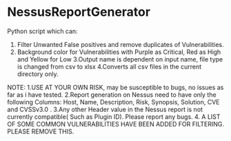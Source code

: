 # NessusReportGenerator

Python script which can:
1. Filter Unwanted False positives and remove duplicates of Vulnerabilities.
2. Background color for Vulnerabilities with Purple as Critical, Red as High and Yellow for Low
3.Output name is dependent on input name, file type is changed from csv to xlsx
4.Converts all csv files in the current directory only.


NOTE:
1.USE AT YOUR OWN RISK, may be susceptible to bugs, no issues as far as i have tested.
2.Report generation on Nessus need to have only the following Columns: Host, Name, Description, Risk, Synopsis, Solution, CVE and CVSSv3.0 .
3.Any other Header value in the Nessus report is not currently compatible( Such as Plugin ID). Please report any bugs.
4. A LIST OF SOME COMMON VULNERABILITIES HAVE BEEN ADDED  FOR FILTERING. PLEASE REMOVE THIS.
